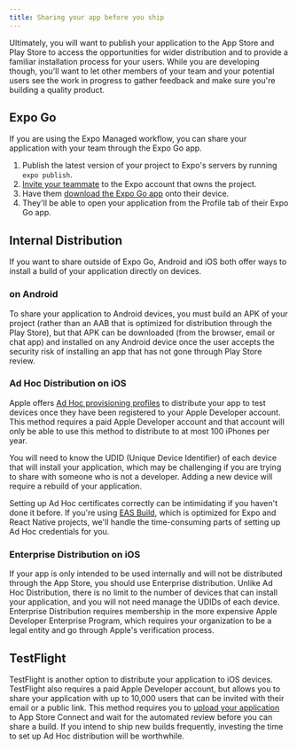 ```yaml
---
title: Sharing your app before you ship
---
```


Ultimately, you will want to publish your application to the App Store and Play Store to access the opportunities for wider distribution and to provide a familiar installation process for your users.  While you are developing though, you'll want to let other members of your team and your potential users see the work in progress to gather feedback and make sure you're building a quality product.

## Expo Go

If you are using the Expo Managed workflow, you can share your application with your team through the Expo Go app.

1. Publish the latest version of your project to Expo's servers by running `expo publish`.
2. [Invite your teammate](https://expo.io/[account]/[project]/settings/members) to the Expo account that owns the project.
3. Have them [download the Expo Go app](https://expo.io/client) onto their device.
4. They'll be able to open your application from the Profile tab of their Expo Go app.


## Internal Distribution

If you want to share outside of Expo Go, Android and iOS both offer ways to install a build of your application directly on devices.

### on Android

To share your application to Android devices, you must build an APK of your project (rather than an AAB that is optimized for distribution through the Play Store), but that APK can be downloaded (from the browser, email or chat app) and installed on any Android device once the user accepts the security risk of installing an app that has not gone through Play Store review.

### Ad Hoc Distribution on iOS

Apple offers [Ad Hoc provisioning profiles](https://help.apple.com/xcode/mac/current/#/dev7ccaf4d3c) to distribute your app to test devices once they have been registered to your Apple Developer account.  This method requires a paid Apple Developer account and that account will only be able to use this method to distribute to at most 100 iPhones per year.

You will need to know the UDID (Unique Device Identifier) of each device that will install your application, which may be challenging if you are trying to share with someone who is not a developer.  Adding a new device will require a rebuild of your application. 

Setting up Ad Hoc certificates correctly can be intimidating if you haven't done it before.  If you're using [EAS Build](build/internal-distribution.md), which is optimized for Expo and React Native projects, we'll handle the time-consuming parts of setting up Ad Hoc credentials for you.

### Enterprise Distribution on iOS

If your app is only intended to be used internally and will not be distributed through the App Store, you should use Enterprise distribution.  Unlike Ad Hoc Distribution, there is no limit to the number of devices that can install your application, and you will not need manage the UDIDs of each device.  Enterprise Distribution requires membership in the more expensive Apple Developer Enterprise Program, which requires your organization to be a legal entity and go through Apple's verification process. 


## TestFlight

TestFlight is another option to distribute your application to iOS devices.  TestFlight also requires a paid Apple Developer account, but allows you to share your application with up to 10,000 users that can be invited with their email or a public link.  This method requires you to [upload your application](/submit/ios.md) to App Store Connect and wait for the automated review before you can share a build.  If you intend to ship new builds frequently, investing the time to set up Ad Hoc distribution will be worthwhile.